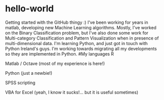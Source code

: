 # hello-world
Getting started with the GitHub thingy :)
I've been working for years in matlab, developing new Machine Learning algorithms. 
Mostly, I've worked on the Binary Classification problem, but I've also done some work for Multi-category Classification and Pattern Visualization when in presence of multi-dimensional data.
I'm learning Python, and just got in touch with Python Ireland's guys. I'm working towards migrating all my developments so they are implemented in Python.
#My languages
R

Matlab / Octave (most of my experience is here!)

Python (just a newbie!)

SPSS scripting

VBA for Excel (yeah, I know it sucks!... but it is useful sometimes)
